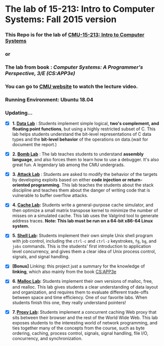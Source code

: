 # The lab of 15-213: Intro to Computer Systems: Fall 2015 version

### This Repo is for the lab of [CMU-15-213: Intro to Computer Systems](http://csapp.cs.cmu.edu/3e/labs.html) 
### or 
### The lab from book :  *Computer Systems: A Programmer's Perspective, 3/E (CS:APP3e)*

### You can go to [CMU website](https://scs.hosted.panopto.com/Panopto/Pages/Sessions/List.aspx#folderID=%22b96d90ae-9871-4fae-91e2-b1627b43e25e%22&sortColumn=0&sortAscending=true&maxResults=50) to watch the lecture video.

### Running Environment: Ubuntu 18.04

### **Updating...**

- [x] **1. [Data Lab](http://csapp.cs.cmu.edu/3e/datalab.pdf)** : Students implement simple logical, **two's complement, and floating point functions**, but using a highly restricted subset of C. This lab helps students understand the bit-level representations of C data types and the **bit-level behavior** of the operations on data.(wait for document the report.)
- [x] **2. [Bomb Lab](http://csapp.cs.cmu.edu/3e/bomblab.pdf)** : The lab teaches students to understand **assembly language**, and also forces them to learn how to use a debugger. It's also great fun. A legendary lab among the CMU undergrads.
- [x] **3. [Attack Lab](http://csapp.cs.cmu.edu/3e/attacklab.pdf)** : Students are asked to modify the behavior of the targets by developing exploits based on either **code injection or return-oriented programming**. This lab teaches the students about the stack discipline and teaches them about the danger of writing code that is vulnerable to buffer overflow attacks.
- [x] **4. [Cache Lab](http://csapp.cs.cmu.edu/3e/cachelab.pdf):** Students write a general-purpose cache simulator, and then optimize a small matrix transpose kernel to minimize the number of misses on a simulated cache. This lab uses the Valgrind tool to generate address traces. **Note: This lab must be run on a 64-bit x86-64 Linux system.**
- [x] **5. [Shell Lab](http://csapp.cs.cmu.edu/3e/shlab.pdf):** Students implement their own simple Unix shell program with job control, including the `ctrl-c` and `ctrl-z` keystrokes, `fg`, `bg`, and `jobs` commands. This is the students' first introduction to application level concurrency, and gives them a clear idea of Unix process control, signals, and signal handling.
- [x] **[Bonus]** Linking: this project just a summary for the knowledge of **linking**, which also mainly from the book [CS:APP3e](http://csapp.cs.cmu.edu/3e/home.html)
- [x] **6. [Malloc Lab](http://csapp.cs.cmu.edu/3e/malloclab.pdf):** Students implement their own versions of malloc, free, and realloc. This lab gives students a clear understanding of data layout and organization, and requires them to evaluate different trade-offs between space and time efficiency. One of our favorite labs. When students finish this one, they really understand pointers!
- [x] **7. [Proxy Lab](http://csapp.cs.cmu.edu/3e/proxylab.pdf):** Students implement a concurrent caching Web proxy that sits between their browser and the rest of the World Wide Web. This lab exposes students to the interesting world of network programming, and ties together many of the concepts from the course, such as byte ordering, caching, process control, signals, signal handling, file I/O, concurrency, and synchronization.

